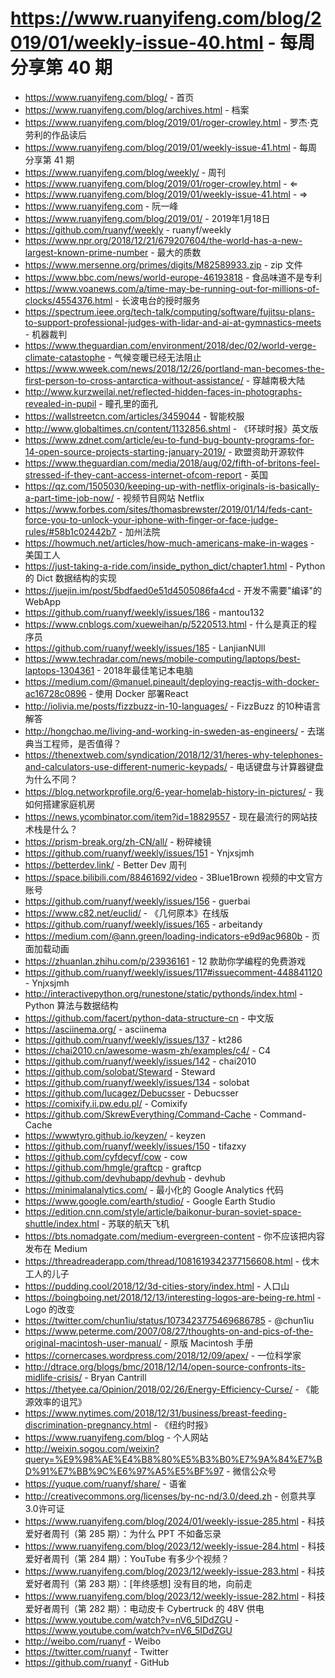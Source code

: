 # https://www.ruanyifeng.com/blog/2019/01/weekly-issue-40.html - 每周分享第 40 期

- https://www.ruanyifeng.com/blog/ - 首页
- https://www.ruanyifeng.com/blog/archives.html - 档案
- https://www.ruanyifeng.com/blog/2019/01/roger-crowley.html - 罗杰·克劳利的作品读后
- https://www.ruanyifeng.com/blog/2019/01/weekly-issue-41.html - 每周分享第 41 期
- https://www.ruanyifeng.com/blog/weekly/ - 周刊
- https://www.ruanyifeng.com/blog/2019/01/roger-crowley.html - ⇐
- https://www.ruanyifeng.com/blog/2019/01/weekly-issue-41.html - ⇒
- https://www.ruanyifeng.com - 阮一峰
- https://www.ruanyifeng.com/blog/2019/01/ - 2019年1月18日
- https://github.com/ruanyf/weekly - ruanyf/weekly
- https://www.npr.org/2018/12/21/679207604/the-world-has-a-new-largest-known-prime-number - 最大的质数
- https://www.mersenne.org/primes/digits/M82589933.zip - zip 文件
- https://www.bbc.com/news/world-europe-46193818 - 食品味道不是专利
- https://www.voanews.com/a/time-may-be-running-out-for-millions-of-clocks/4554376.html - 长波电台的授时服务
- https://spectrum.ieee.org/tech-talk/computing/software/fujitsu-plans-to-support-professional-judges-with-lidar-and-ai-at-gymnastics-meets - 机器裁判
- https://www.theguardian.com/environment/2018/dec/02/world-verge-climate-catastophe - 气候变暖已经无法阻止
- https://www.wweek.com/news/2018/12/26/portland-man-becomes-the-first-person-to-cross-antarctica-without-assistance/ - 穿越南极大陆
- http://www.kurzweilai.net/reflected-hidden-faces-in-photographs-revealed-in-pupil - 瞳孔里的面孔
- https://wallstreetcn.com/articles/3459044 - 智能校服
- http://www.globaltimes.cn/content/1132856.shtml - 《环球时报》英文版
- https://www.zdnet.com/article/eu-to-fund-bug-bounty-programs-for-14-open-source-projects-starting-january-2019/ - 欧盟资助开源软件
- https://www.theguardian.com/media/2018/aug/02/fifth-of-britons-feel-stressed-if-they-cant-access-internet-ofcom-report - 英国
- https://qz.com/1505030/keeping-up-with-netflix-originals-is-basically-a-part-time-job-now/ - 视频节目网站 Netflix
- https://www.forbes.com/sites/thomasbrewster/2019/01/14/feds-cant-force-you-to-unlock-your-iphone-with-finger-or-face-judge-rules/#58b1c02442b7 - 加州法院
- https://howmuch.net/articles/how-much-americans-make-in-wages - 美国工人
- https://just-taking-a-ride.com/inside_python_dict/chapter1.html - Python 的 Dict 数据结构的实现
- https://juejin.im/post/5bdfaed0e51d4505086fa4cd - 开发不需要"编译"的 WebApp
- https://github.com/ruanyf/weekly/issues/186 - mantou132
- https://www.cnblogs.com/xueweihan/p/5220513.html - 什么是真正的程序员
- https://github.com/ruanyf/weekly/issues/185 - LanjianNUll
- https://www.techradar.com/news/mobile-computing/laptops/best-laptops-1304361 - 2018年最佳笔记本电脑
- https://medium.com/@manuel.pineault/deploying-reactjs-with-docker-ac16728c0896 - 使用 Docker 部署React
- http://iolivia.me/posts/fizzbuzz-in-10-languages/ - FizzBuzz 的10种语言解答
- http://hongchao.me/living-and-working-in-sweden-as-engineers/ - 去瑞典当工程师，是否值得？
- https://thenextweb.com/syndication/2018/12/31/heres-why-telephones-and-calculators-use-different-numeric-keypads/ - 电话键盘与计算器键盘为什么不同？
- https://blog.networkprofile.org/6-year-homelab-history-in-pictures/ - 我如何搭建家庭机房
- https://news.ycombinator.com/item?id=18829557 - 现在最流行的网站技术栈是什么？
- https://prism-break.org/zh-CN/all/ - 粉碎棱镜
- https://github.com/ruanyf/weekly/issues/151 - Ynjxsjmh
- https://betterdev.link/ - Better Dev 周刊
- https://space.bilibili.com/88461692/video - 3Blue1Brown 视频的中文官方账号
- https://github.com/ruanyf/weekly/issues/156 - guerbai
- https://www.c82.net/euclid/ - 《几何原本》在线版
- https://github.com/ruanyf/weekly/issues/165 - arbeitandy
- https://medium.com/@ann.green/loading-indicators-e9d9ac9680b - 页面加载动画
- https://zhuanlan.zhihu.com/p/23936161 - 12 款助你学编程的免费游戏
- https://github.com/ruanyf/weekly/issues/117#issuecomment-448841120 - Ynjxsjmh
- http://interactivepython.org/runestone/static/pythonds/index.html - Python 算法与数据结构
- https://github.com/facert/python-data-structure-cn - 中文版
- https://asciinema.org/ - asciinema
- https://github.com/ruanyf/weekly/issues/137 - kt286
- https://chai2010.cn/awesome-wasm-zh/examples/c4/ - C4
- https://github.com/ruanyf/weekly/issues/142 - chai2010
- https://github.com/solobat/Steward - Steward
- https://github.com/ruanyf/weekly/issues/134 - solobat
- https://github.com/lucagez/Debucsser - Debucsser
- https://comixify.ii.pw.edu.pl/ - Comixify
- https://github.com/SkrewEverything/Command-Cache - Command-Cache
- https://wwwtyro.github.io/keyzen/ - keyzen
- https://github.com/ruanyf/weekly/issues/150 - tifazxy
- https://github.com/cyfdecyf/cow - cow
- https://github.com/hmgle/graftcp - graftcp
- https://github.com/devhubapp/devhub - devhub
- https://minimalanalytics.com/ - 最小化的 Google Analytics 代码
- https://www.google.com/earth/studio/ - Google Earth Studio
- https://edition.cnn.com/style/article/baikonur-buran-soviet-space-shuttle/index.html - 苏联的航天飞机
- https://bts.nomadgate.com/medium-evergreen-content - 你不应该把内容发布在 Medium
- https://threadreaderapp.com/thread/1081619342377156608.html - 伐木工人的儿子
- https://pudding.cool/2018/12/3d-cities-story/index.html - 人口山
- https://boingboing.net/2018/12/13/interesting-logos-are-being-re.html - Logo 的改变
- https://twitter.com/chun1iu/status/1073423775469686785 - @chun1iu
- https://www.peterme.com/2007/08/27/thoughts-on-and-pics-of-the-original-macintosh-user-manual/ - 原版 Macintosh 手册
- https://cornercases.wordpress.com/2018/12/09/apex/ - 一位科学家
- http://dtrace.org/blogs/bmc/2018/12/14/open-source-confronts-its-midlife-crisis/ - Bryan Cantrill
- https://thetyee.ca/Opinion/2018/02/26/Energy-Efficiency-Curse/ - 《能源效率的诅咒》
- https://www.nytimes.com/2018/12/31/business/breast-feeding-discrimination-pregnancy.html - 《纽约时报》
- https://www.ruanyifeng.com/blog - 个人网站
- http://weixin.sogou.com/weixin?query=%E9%98%AE%E4%B8%80%E5%B3%B0%E7%9A%84%E7%BD%91%E7%BB%9C%E6%97%A5%E5%BF%97 - 微信公众号
- https://yuque.com/ruanyf/share/ - 语雀
- http://creativecommons.org/licenses/by-nc-nd/3.0/deed.zh - 创意共享3.0许可证
- https://www.ruanyifeng.com/blog/2024/01/weekly-issue-285.html - 科技爱好者周刊（第 285 期）：为什么 PPT 不如备忘录
- https://www.ruanyifeng.com/blog/2023/12/weekly-issue-284.html - 科技爱好者周刊（第 284 期）：YouTube 有多少个视频？
- https://www.ruanyifeng.com/blog/2023/12/weekly-issue-283.html - 科技爱好者周刊（第 283 期）：[年终感想] 没有目的地，向前走
- https://www.ruanyifeng.com/blog/2023/12/weekly-issue-282.html - 科技爱好者周刊（第 282 期）：电动皮卡 Cybertruck 的 48V 供电
- https://www.youtube.com/watch?v=nV6_5IDdZGU - https://www.youtube.com/watch?v=nV6_5IDdZGU
- http://weibo.com/ruanyf - Weibo
- https://twitter.com/ruanyf - Twitter
- https://github.com/ruanyf - GitHub